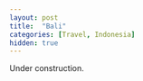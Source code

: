 ```yaml
---
layout: post
title:  "Bali"
categories: [Travel, Indonesia]
hidden: true
---
```

Under construction.